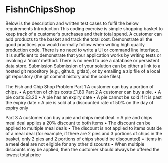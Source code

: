 # FishnChipsShop
Below is the description and written test cases to fulfil the below requirements
Introduction
This coding exercise is simple shopping basket to keep track of a customer’s purchases and their
total spend. A customer can add products to the basket and track the total cost.
Demonstrate all the good practices you would normally follow when writing high quality production
code.
There is no need to write a UI or command line interface. It is sufficient to demonstrate that your
application works by writing tests or invoking a ‘main’ method.
There is no need to use a database or persistent data store.
Submission
Submission of your solution can be either a link to a hosted git repository (e.g., github, gitlab), or by
emailing a zip file of a local git repository (the git commit history and the code files).

The Fish and Chip Shop Problem
Part 1
A customer can buy a portion of chips.
• A portion of chips costs £1.80
Part 2
A customer can buy a pie.
• A pie costs £3.20
• A pie has an expiry date
• A pie cannot be sold if it is past the expiry date
• A pie is sold at a discounted rate of 50% on the day of expiry only

Part 3
A customer can buy a pie and chips meal deal.
• A pie and chips meal deal applies a 20% discount to both items
• The discount can be applied to multiple meal deals
• The discount is not applied to items outside of a meal deal (for example, if there are 2 pies
and 3 portions of chips in the basket, only 2 pies and 2 portions of chips should be
discounted)
• Items in a meal deal are not eligible for any other discounts
• When multiple discounts may be applied, then the customer should always be offered the
lowest total price
